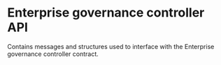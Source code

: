 Enterprise governance controller API
=======

Contains messages and structures used to interface with the Enterprise governance controller contract.
